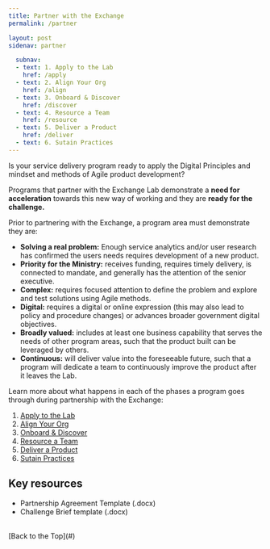 ```yaml
---
title: Partner with the Exchange
permalink: /partner

layout: post
sidenav: partner

  subnav:
  - text: 1. Apply to the Lab
    href: /apply
  - text: 2. Align Your Org
    href: /align
  - text: 3. Onboard & Discover
    href: /discover
  - text: 4. Resource a Team
    href: /resource
  - text: 5. Deliver a Product
    href: /deliver
  - text: 6. Sutain Practices
---
```

Is your service delivery program ready to apply the Digital Principles and mindset and methods of Agile product development?

Programs that partner with the Exchange Lab demonstrate a **need for acceleration** towards this new way of working and they are **ready for the challenge.**

Prior to partnering with the Exchange, a program area must demonstrate they are:

- **Solving a real problem:** Enough service analytics and/or user research has confirmed the users needs requires development of a new product.
- **Priority for the Ministry:** receives funding, requires timely delivery, is connected to mandate, and generally has the attention of the senior executive.
- **Complex:** requires focused attention to define the problem and explore and test solutions using Agile methods.
- **Digital:** requires a digital or online expression (this may also lead to policy and procedure changes) or advances broader government digital objectives.
- **Broadly valued:** includes at least one business capability that serves the needs of other program areas, such that the product built can be leveraged by others.
- **Continuous:** will deliver value into the foreseeable future, such that a program will dedicate a team to continuously improve the product after it leaves the Lab.

Learn more about what happens in each of the phases a program goes through during partnership with the Exchange:

1. [Apply to the Lab](/apply)
2. [Align Your Org](/align)
3. [Onboard & Discover](/discover)
4. [Resource a Team](/resource)
5. [Deliver a Product](/deliver)
6. [Sutain Practices](/sustain)

## Key resources
- Partnership Agreement Template (.docx)
- Challenge Brief template (.docx)

<br/>
[Back to the Top](#)
